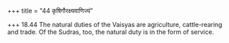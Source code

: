 +++
title = "44 कृषिगौरक्ष्यवाणिज्यं"

+++
18.44 The natural duties of the Vaisyas are agriculture, cattle-rearing
and trade. Of the Sudras, too, the natural duty is in the form of
service.
